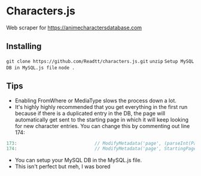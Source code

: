 # Characters.js
Web scraper for https://animecharactersdatabase.com

## Installing
``git clone https://github.com/Readtt/characters.js.git``
``unzip``
``Setup MySQL DB in MySQL.js file``
``node .``

## Tips
- Enabling FromWhere or MediaType slows the process down a lot.
- It's highly highly recommended that you get everything in the first run because if there is a duplicated entry in the DB, the page will automatically get sent to the starting page in which it will keep looking for new character entries. You can change this by commenting out line 174:
```js
173:                             // ModifyMetadata('page', (parseInt(PageFn) + Limit).toString())
174:                             // ModifyMetadata('page', StartingPage.toString()) 
```
- You can setup your MySQL DB in the MySQL.js file.
- This isn't perfect but meh, I was bored
